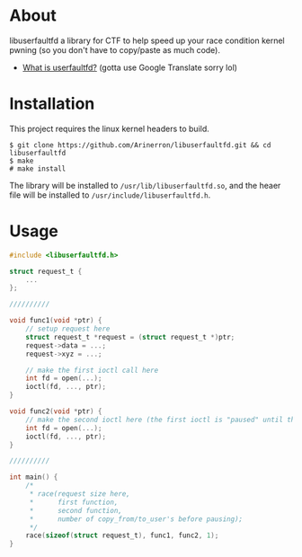# About
libuserfaultfd a library for CTF to help speed up your race condition kernel pwning (so you don't have to copy/paste as much code).

* [What is userfaultfd?](https://ctf-wiki.org/pwn/linux/kernel-mode/exploitation/userfaultfd/) (gotta use Google Translate sorry lol)

# Installation

This project requires the linux kernel headers to build.

```
$ git clone https://github.com/Arinerron/libuserfaultfd.git && cd libuserfaultfd
$ make
# make install
```

The library will be installed to `/usr/lib/libuserfaultfd.so`, and the heaer file will be installed to `/usr/include/libuserfaultfd.h`.

# Usage

```c
#include <libuserfaultfd.h>

struct request_t {
    ...
};

//////////

void func1(void *ptr) {
    // setup request here
    struct request_t *request = (struct request_t *)ptr;
    request->data = ...;
    request->xyz = ...;

    // make the first ioctl call here
    int fd = open(...);
    ioctl(fd, ..., ptr);
}

void func2(void *ptr) {
    // make the second ioctl here (the first ioctl is "paused" until this func returns)
    int fd = open(...);
    ioctl(fd, ..., ptr);
}

//////////

int main() {
    /* 
     * race(request size here, 
     *      first function, 
     *      second function, 
     *      number of copy_from/to_user's before pausing);
     */
    race(sizeof(struct request_t), func1, func2, 1);
}
```
